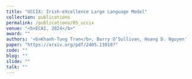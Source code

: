 ```yaml
---
title: "UCCIX: Irish-eXcellence Large Language Model"
collection: publications
permalink: /publications/05_uccix
venue: "<b>ECAI, 2024</b>"
award: ""
authors: '<b>Khanh-Tung Tran</b>, Barry O’Sullivan, Hoang D. Nguyen'
paper: "https://arxiv.org/pdf/2405.13010?"
code: ""
blog: ""
slide: ""
talk: ""
---
```

